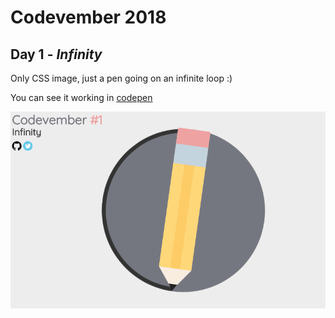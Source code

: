 # Codevember 2018

## Day 1 - *Infinity*

Only CSS image, just a pen going on an infinite loop :) 

You can see it working in [codepen](https://codepen.io/RominaMartin/full/mQbdWE/)

![](infinity.gif)
